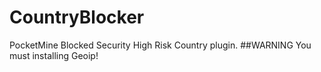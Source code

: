 # CountryBlocker
PocketMine Blocked Security High Risk Country plugin.
##WARNING
You must installing Geoip!
